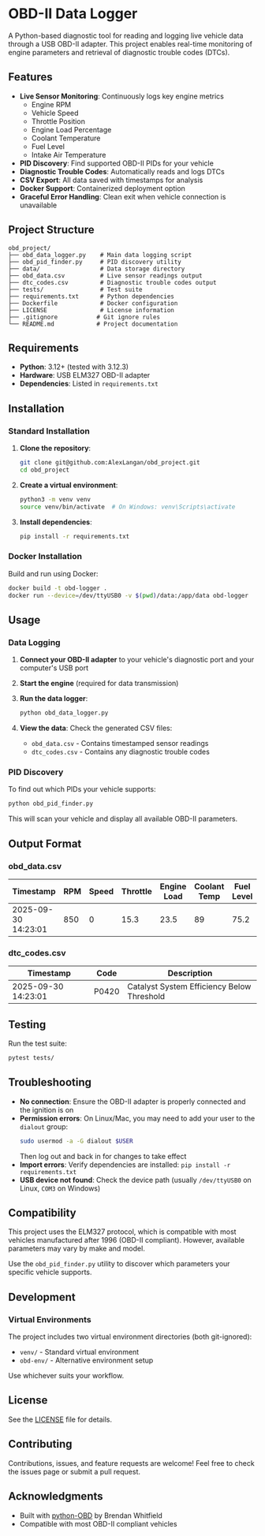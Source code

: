 # OBD-II Data Logger

A Python-based diagnostic tool for reading and logging live vehicle data through a USB OBD-II adapter. This project enables real-time monitoring of engine parameters and retrieval of diagnostic trouble codes (DTCs).

## Features

- **Live Sensor Monitoring**: Continuously logs key engine metrics
  - Engine RPM
  - Vehicle Speed
  - Throttle Position
  - Engine Load Percentage
  - Coolant Temperature
  - Fuel Level
  - Intake Air Temperature
- **PID Discovery**: Find supported OBD-II PIDs for your vehicle
- **Diagnostic Trouble Codes**: Automatically reads and logs DTCs
- **CSV Export**: All data saved with timestamps for analysis
- **Docker Support**: Containerized deployment option
- **Graceful Error Handling**: Clean exit when vehicle connection is unavailable

## Project Structure

```
obd_project/
├── obd_data_logger.py    # Main data logging script
├── obd_pid_finder.py     # PID discovery utility
├── data/                 # Data storage directory
├── obd_data.csv          # Live sensor readings output
├── dtc_codes.csv         # Diagnostic trouble codes output
├── tests/                # Test suite
├── requirements.txt      # Python dependencies
├── Dockerfile            # Docker configuration
├── LICENSE               # License information
├── .gitignore           # Git ignore rules
└── README.md            # Project documentation
```

## Requirements

- **Python**: 3.12+ (tested with 3.12.3)
- **Hardware**: USB ELM327 OBD-II adapter
- **Dependencies**: Listed in `requirements.txt`

## Installation

### Standard Installation

1. **Clone the repository**:
   ```bash
   git clone git@github.com:AlexLangan/obd_project.git
   cd obd_project
   ```

2. **Create a virtual environment**:
   ```bash
   python3 -m venv venv
   source venv/bin/activate  # On Windows: venv\Scripts\activate
   ```

3. **Install dependencies**:
   ```bash
   pip install -r requirements.txt
   ```

### Docker Installation

Build and run using Docker:
```bash
docker build -t obd-logger .
docker run --device=/dev/ttyUSB0 -v $(pwd)/data:/app/data obd-logger
```

## Usage

### Data Logging

1. **Connect your OBD-II adapter** to your vehicle's diagnostic port and your computer's USB port

2. **Start the engine** (required for data transmission)

3. **Run the data logger**:
   ```bash
   python obd_data_logger.py
   ```

4. **View the data**: Check the generated CSV files:
   - `obd_data.csv` - Contains timestamped sensor readings
   - `dtc_codes.csv` - Contains any diagnostic trouble codes

### PID Discovery

To find out which PIDs your vehicle supports:
```bash
python obd_pid_finder.py
```

This will scan your vehicle and display all available OBD-II parameters.

## Output Format

### obd_data.csv
| Timestamp | RPM | Speed | Throttle | Engine Load | Coolant Temp | Fuel Level | Intake Temp |
|-----------|-----|-------|----------|-------------|--------------|------------|-------------|
| 2025-09-30 14:23:01 | 850 | 0 | 15.3 | 23.5 | 89 | 75.2 | 28 |

### dtc_codes.csv
| Timestamp | Code | Description |
|-----------|------|-------------|
| 2025-09-30 14:23:01 | P0420 | Catalyst System Efficiency Below Threshold |

## Testing

Run the test suite:
```bash
pytest tests/
```

## Troubleshooting

- **No connection**: Ensure the OBD-II adapter is properly connected and the ignition is on
- **Permission errors**: On Linux/Mac, you may need to add your user to the `dialout` group:
  ```bash
  sudo usermod -a -G dialout $USER
  ```
  Then log out and back in for changes to take effect
- **Import errors**: Verify dependencies are installed: `pip install -r requirements.txt`
- **USB device not found**: Check the device path (usually `/dev/ttyUSB0` on Linux, `COM3` on Windows)

## Compatibility

This project uses the ELM327 protocol, which is compatible with most vehicles manufactured after 1996 (OBD-II compliant). However, available parameters may vary by make and model.

Use the `obd_pid_finder.py` utility to discover which parameters your specific vehicle supports.

## Development

### Virtual Environments

The project includes two virtual environment directories (both git-ignored):
- `venv/` - Standard virtual environment
- `obd-env/` - Alternative environment setup

Use whichever suits your workflow.

## License

See the [LICENSE](LICENSE) file for details.

## Contributing

Contributions, issues, and feature requests are welcome! Feel free to check the issues page or submit a pull request.

## Acknowledgments

- Built with [python-OBD](https://github.com/brendan-w/python-OBD) by Brendan Whitfield
- Compatible with most OBD-II compliant vehicles
